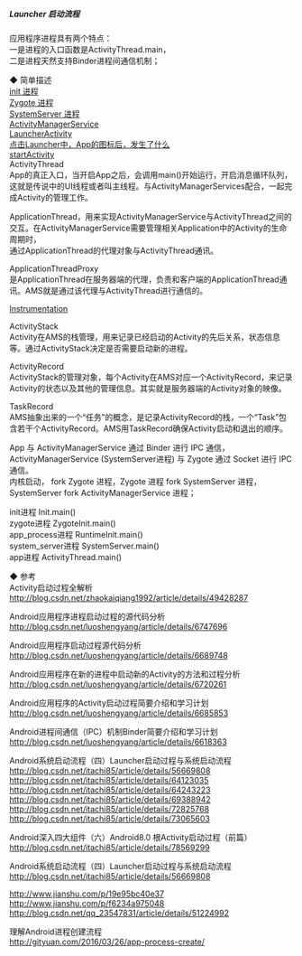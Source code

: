 ##### Launcher 启动流程

应用程序进程具有两个特点：  
一是进程的入口函数是ActivityThread.main，  
二是进程天然支持Binder进程间通信机制；  

◆ 简单描述    
[init 进程](launcher/fork_Zygote.md)  
[Zygote 进程](launcher/Zygote.md)  
[SystemServer 进程](launcher/SystemServer.md)  
[ActivityManagerService](launcher/ActivityManagerService.md)  
[LauncherActivity](launcher/LauncherActivity.md)  
[点击Launcher中，App的图标后，发生了什么](launcher/Launcher_Click_App_Icon.md)   
[startActivity](launcher/startActivity.md)  
ActivityThread  
App的真正入口，当开启App之后，会调用main()开始运行，开启消息循环队列，这就是传说中的UI线程或者叫主线程。与ActivityManagerServices配合，一起完成Activity的管理工作。  

ApplicationThread，用来实现ActivityManagerService与ActivityThread之间的交互。在ActivityManagerService需要管理相关Application中的Activity的生命周期时，  
通过ApplicationThread的代理对象与ActivityThread通讯。

ApplicationThreadProxy  
是ApplicationThread在服务器端的代理，负责和客户端的ApplicationThread通讯。AMS就是通过该代理与ActivityThread进行通信的。

[Instrumentation](launcher/Instrumentation.md)  

ActivityStack  
Activity在AMS的栈管理，用来记录已经启动的Activity的先后关系，状态信息等。通过ActivityStack决定是否需要启动新的进程。

ActivityRecord  
ActivityStack的管理对象，每个Activity在AMS对应一个ActivityRecord，来记录Activity的状态以及其他的管理信息。其实就是服务器端的Activity对象的映像。

TaskRecord  
AMS抽象出来的一个“任务”的概念，是记录ActivityRecord的栈，一个“Task”包含若干个ActivityRecord。AMS用TaskRecord确保Activity启动和退出的顺序。  

App 与 ActivityManagerService 通过 Binder 进行 IPC 通信，ActivityManagerService (SystemServer进程) 与 Zygote 通过 Socket 进行 IPC 通信。  
内核启动， fork Zygote 进程，Zygote 进程 fork SystemServer 进程， SystemServer fork ActivityManagerService 进程；  

init进程	Init.main()  
zygote进程	ZygoteInit.main()  
app_process进程	RuntimeInit.main()  
system_server进程	SystemServer.main()  
app进程	ActivityThread.main()  




◆ 参考   
Activity启动过程全解析  
http://blog.csdn.net/zhaokaiqiang1992/article/details/49428287  

Android应用程序进程启动过程的源代码分析  
http://blog.csdn.net/luoshengyang/article/details/6747696  

Android应用程序启动过程源代码分析  
http://blog.csdn.net/luoshengyang/article/details/6689748  

Android应用程序在新的进程中启动新的Activity的方法和过程分析  
http://blog.csdn.net/luoshengyang/article/details/6720261  

Android应用程序的Activity启动过程简要介绍和学习计划  
http://blog.csdn.net/luoshengyang/article/details/6685853  

Android进程间通信（IPC）机制Binder简要介绍和学习计划  
http://blog.csdn.net/luoshengyang/article/details/6618363  

Android系统启动流程（四）Launcher启动过程与系统启动流程  
http://blog.csdn.net/itachi85/article/details/56669808  
http://blog.csdn.net/itachi85/article/details/64123035  
http://blog.csdn.net/itachi85/article/details/64243223  
http://blog.csdn.net/itachi85/article/details/69388942  
http://blog.csdn.net/itachi85/article/details/72825768  
http://blog.csdn.net/itachi85/article/details/73065603  

Android深入四大组件（六）Android8.0 根Activity启动过程（前篇）    
http://blog.csdn.net/itachi85/article/details/78569299  

Android系统启动流程（四）Launcher启动过程与系统启动流程  
http://blog.csdn.net/itachi85/article/details/56669808  

http://www.jianshu.com/p/19e95bc40e37  
http://www.jianshu.com/p/f6234a975048  
http://blog.csdn.net/qq_23547831/article/details/51224992  

理解Android进程创建流程  
http://gityuan.com/2016/03/26/app-process-create/  

